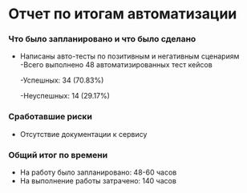 # Отчет по итогам автоматизации

### Что было запланировано и что было сделано

- Написаны авто-тесты по позитивным и негативным сценариям
  -Всего выполнено 48 автоматизированных тест кейсов
  
  -Успешных: 34 (70.83%)
  
  -Неуспешных: 14 (29.17%)
  

### Сработавшие риски

- Отсутствие документации к сервису

### Общий итог по времени

- На работу было запланировано: 48-60 часов
- На выполнение работы затрачено: 140 часов

